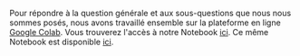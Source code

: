 Pour répondre à la question générale et aux sous-questions que nous nous sommes posés, nous avons travaillé ensemble sur la plateforme en ligne [Google Colab](https://colab.research.google.com/). Vous trouverez l'accès à notre Notebook [ici](https://colab.research.google.com/drive/1oU2_6NU-mEvBCcgkTCeQFOOK52kMT9fN?usp=sharing). Ce même Notebook est disponible [ici](../assets/OpenMLAnalysis/Notebook_RIMEL_Groupe_H.ipynb).